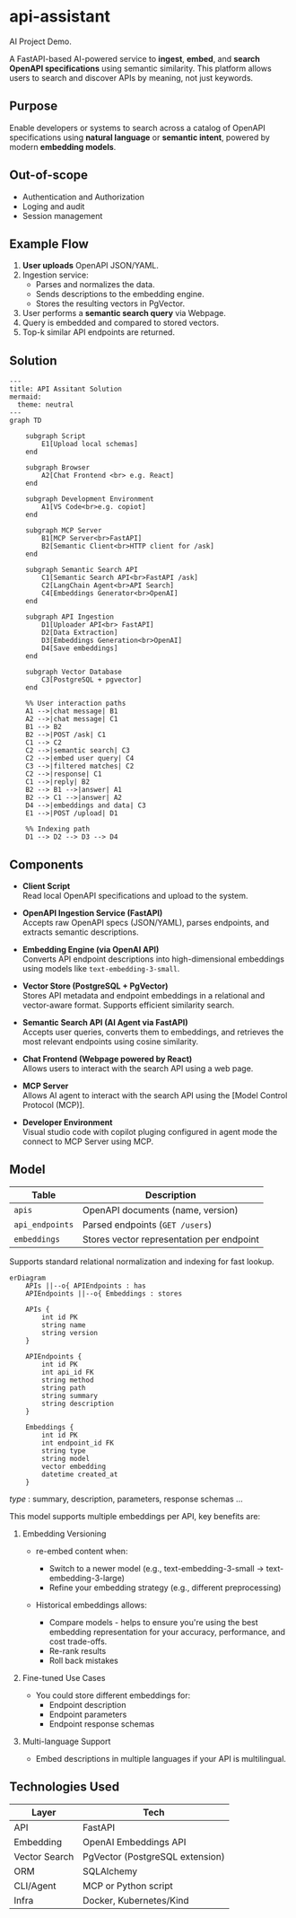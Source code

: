 # api-assistant
AI Project Demo.

A FastAPI-based AI-powered service to **ingest**, **embed**, and **search OpenAPI specifications** using semantic similarity. This platform allows users to search and discover APIs by meaning, not just keywords.

## Purpose

Enable developers or systems to search across a catalog of OpenAPI specifications using **natural language** or **semantic intent**, powered by modern **embedding models**.

## Out-of-scope

- Authentication and Authorization
- Loging and audit
- Session management


## Example Flow

1. **User uploads** OpenAPI JSON/YAML.
2. Ingestion service:
   - Parses and normalizes the data.
   - Sends descriptions to the embedding engine.
   - Stores the resulting vectors in PgVector.
3. User performs a **semantic search query** via Webpage.
4. Query is embedded and compared to stored vectors.
5. Top-k similar API endpoints are returned.


## Solution

```mermaid
---
title: API Assitant Solution
mermaid:
  theme: neutral
---
graph TD

    subgraph Script 
        E1[Upload local schemas] 
    end

    subgraph Browser
        A2[Chat Frontend <br> e.g. React]
    end

    subgraph Development Environment
        A1[VS Code<br>e.g. copiot]
    end

    subgraph MCP Server
        B1[MCP Server<br>FastAPI]
        B2[Semantic Client<br>HTTP client for /ask]
    end

    subgraph Semantic Search API
        C1[Semantic Search API<br>FastAPI /ask]
        C2[LangChain Agent<br>API Search]
        C4[Embeddings Generator<br>OpenAI]
    end

    subgraph API Ingestion
        D1[Uploader API<br> FastAPI]
        D2[Data Extraction]
        D3[Embeddings Generation<br>OpenAI]
        D4[Save embeddings]
    end

    subgraph Vector Database
        C3[PostgreSQL + pgvector]
    end

    %% User interaction paths
    A1 -->|chat message| B1
    A2 -->|chat message| C1
    B1 --> B2
    B2 -->|POST /ask| C1
    C1 --> C2
    C2 -->|semantic search| C3
    C2 -->|embed user query| C4
    C3 -->|filtered matches| C2
    C2 -->|response| C1
    C1 -->|reply| B2
    B2 --> B1 -->|answer| A1
    B2 --> C1 -->|answer| A2
    D4 -->|embeddings and data| C3
    E1 -->|POST /upload| D1

    %% Indexing path
    D1 --> D2 --> D3 --> D4

```

## Components

- **Client Script**  
  Read local OpenAPI specifications and upload to the system.
  
- **OpenAPI Ingestion Service (FastAPI)**  
  Accepts raw OpenAPI specs (JSON/YAML), parses endpoints, and extracts semantic descriptions.

- **Embedding Engine (via OpenAI API)**  
  Converts API endpoint descriptions into high-dimensional embeddings using models like `text-embedding-3-small`.

- **Vector Store (PostgreSQL + PgVector)**  
  Stores API metadata and endpoint embeddings in a relational and vector-aware format. Supports efficient similarity search.

- **Semantic Search API (AI Agent via FastAPI)**  
  Accepts user queries, converts them to embeddings, and retrieves the most relevant endpoints using cosine similarity.

- **Chat Frontend (Webpage powered by React)**  
  Allows users to interact with the search API using a web page.

- **MCP Server**  
  Allows AI agent to interact with the search API using the [Model Control Protocol (MCP)].

- **Developer Environment**  
  Visual studio code with copilot pluging configured in agent mode the connect to MCP Server using MCP.
  

## Model

| Table | Description |
|-------|-------------|
| `apis` | OpenAPI documents (name, version) |
| `api_endpoints` | Parsed endpoints (`GET /users`) |
| `embeddings` | Stores vector representation per endpoint |

Supports standard relational normalization and indexing for fast lookup.

```mermaid
erDiagram
    APIs ||--o{ APIEndpoints : has
    APIEndpoints ||--o{ Embeddings : stores

    APIs {
        int id PK
        string name
        string version
    }

    APIEndpoints {
        int id PK
        int api_id FK
        string method
        string path
        string summary
        string description
    }

    Embeddings {
        int id PK
        int endpoint_id FK
        string type 
        string model 
        vector embedding
        datetime created_at
    }

```
*type* : summary, description, parameters, response schemas ...

This model supports multiple embeddings per API, key benefits are:

1. Embedding Versioning
    - re-embed content when:
      - Switch to a newer model (e.g., text-embedding-3-small → text-embedding-3-large)
      - Refine your embedding strategy (e.g., different preprocessing)

    - Historical embeddings allows:
       - Compare models - helps to ensure you're using the best embedding representation for your accuracy, performance, and cost trade-offs.
       - Re-rank results
       - Roll back mistakes

2. Fine-tuned Use Cases
    - You could store different embeddings for:
      - Endpoint description
      - Endpoint parameters
      - Endpoint response schemas

3. Multi-language Support
    - Embed descriptions in multiple languages if your API is multilingual.



## Technologies Used

| Layer | Tech |
|-------|------|
| API | FastAPI |
| Embedding | OpenAI Embeddings API |
| Vector Search | PgVector (PostgreSQL extension) |
| ORM | SQLAlchemy |
| CLI/Agent | MCP or Python script |
| Infra | Docker, Kubernetes/Kind |
